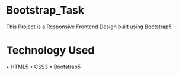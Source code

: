 # Bootstrap_Task
This Project is a Responsive Frontend Design built using Bootstrap5.

# Technology Used
• HTML5
• CSS3
• Bootstrap5
